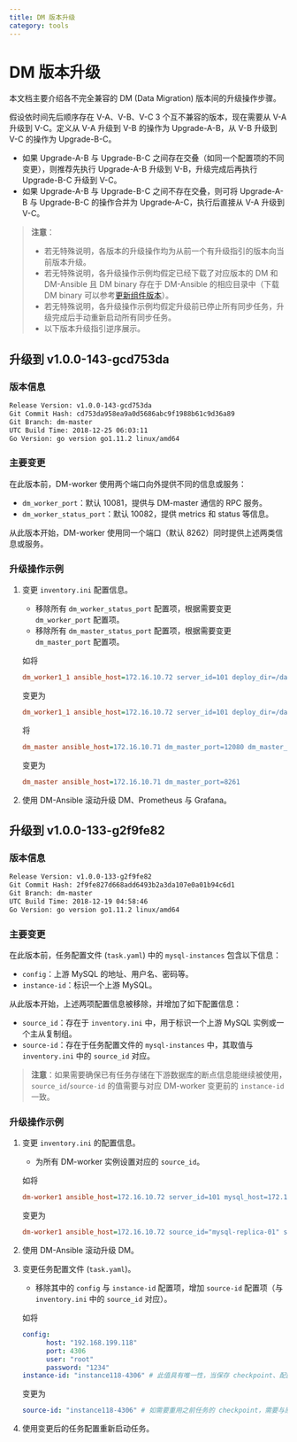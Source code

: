 ```yaml
---
title: DM 版本升级
category: tools
---
```


# DM 版本升级

本文档主要介绍各不完全兼容的 DM (Data Migration) 版本间的升级操作步骤。

假设依时间先后顺序存在 V-A、V-B、V-C 3 个互不兼容的版本，现在需要从 V-A 升级到 V-C。定义从 V-A 升级到 V-B 的操作为 Upgrade-A-B，从 V-B 升级到 V-C 的操作为 Upgrade-B-C。

- 如果 Upgrade-A-B 与 Upgrade-B-C 之间存在交叠（如同一个配置项的不同变更），则推荐先执行 Upgrade-A-B 升级到 V-B，升级完成后再执行 Upgrade-B-C 升级到 V-C。
- 如果 Upgrade-A-B 与 Upgrade-B-C 之间不存在交叠，则可将 Upgrade-A-B 与 Upgrade-B-C 的操作合并为 Upgrade-A-C，执行后直接从 V-A 升级到 V-C。

> **注意**：
>
> - 若无特殊说明，各版本的升级操作均为从前一个有升级指引的版本向当前版本升级。
> - 若无特殊说明，各升级操作示例均假定已经下载了对应版本的 DM 和 DM-Ansible 且 DM binary 存在于 DM-Ansible 的相应目录中（下载 DM binary 可以参考[更新组件版本](/tools/dm/cluster-operations.md#更新组件版本)）。
> - 若无特殊说明，各升级操作示例均假定升级前已停止所有同步任务，升级完成后手动重新启动所有同步任务。
> - 以下版本升级指引逆序展示。

## 升级到 v1.0.0-143-gcd753da

### 版本信息

```bash
Release Version: v1.0.0-143-gcd753da
Git Commit Hash: cd753da958ea9a0d5686abc9f1988b61c9d36a89
Git Branch: dm-master
UTC Build Time: 2018-12-25 06:03:11
Go Version: go version go1.11.2 linux/amd64
```

### 主要变更

在此版本前，DM-worker 使用两个端口向外提供不同的信息或服务：

- `dm_worker_port`：默认 10081，提供与 DM-master 通信的 RPC 服务。
- `dm_worker_status_port`：默认 10082，提供 metrics 和 status 等信息。

从此版本开始，DM-worker 使用同一个端口（默认 8262）同时提供上述两类信息或服务。

### 升级操作示例

1. 变更 `inventory.ini` 配置信息。

    - 移除所有 `dm_worker_status_port` 配置项，根据需要变更 `dm_worker_port` 配置项。
    - 移除所有 `dm_master_status_port` 配置项，根据需要变更 `dm_master_port` 配置项。
    
    如将
    
    ```ini
    dm_worker1_1 ansible_host=172.16.10.72 server_id=101 deploy_dir=/data1/dm_worker dm_worker_port=10081 dm_worker_status_port=10082 mysql_host=172.16.10.81 mysql_user=root mysql_password='VjX8cEeTX+qcvZ3bPaO4h0C80pe/1aU=' mysql_port=3306
    ```
    
    变更为
    
    ```ini
    dm_worker1_1 ansible_host=172.16.10.72 server_id=101 deploy_dir=/data1/dm_worker dm_worker_port=8262 mysql_host=172.16.10.81 mysql_user=root mysql_password='VjX8cEeTX+qcvZ3bPaO4h0C80pe/1aU=' mysql_port=3306
    ```
    
    将
    
    ```ini
    dm_master ansible_host=172.16.10.71 dm_master_port=12080 dm_master_status_port=12081	
    ```
    
    变更为
    
    ```ini
    dm_master ansible_host=172.16.10.71 dm_master_port=8261
    ```
    
2. 使用 DM-Ansible 滚动升级 DM、Prometheus 与 Grafana。

## 升级到 v1.0.0-133-g2f9fe82

### 版本信息

```bash
Release Version: v1.0.0-133-g2f9fe82
Git Commit Hash: 2f9fe827d668add6493b2a3da107e0a01b94c6d1
Git Branch: dm-master
UTC Build Time: 2018-12-19 04:58:46
Go Version: go version go1.11.2 linux/amd64
```

### 主要变更

在此版本前，任务配置文件 (`task.yaml`) 中的 `mysql-instances` 包含以下信息：

- `config`：上游 MySQL 的地址、用户名、密码等。
- `instance-id`：标识一个上游 MySQL。

从此版本开始，上述两项配置信息被移除，并增加了如下配置信息：

- `source_id`：存在于 `inventory.ini` 中，用于标识一个上游 MySQL 实例或一个主从复制组。
- `source-id`：存在于任务配置文件的 `mysql-instances` 中，其取值与 `inventory.ini` 中的 `source_id` 对应。

> **注意**：如果需要确保已有任务存储在下游数据库的断点信息能继续被使用，`source_id`/`source-id` 的值需要与对应 DM-worker 变更前的 `instance-id` 一致。

### 升级操作示例

1. 变更 `inventory.ini` 的配置信息。

    - 为所有 DM-worker 实例设置对应的 `source_id`。
    
    如将

    ```ini
    dm-worker1 ansible_host=172.16.10.72 server_id=101 mysql_host=172.16.10.72 mysql_user=root mysql_password='VjX8cEeTX+qcvZ3bPaO4h0C80pe/1aU=' mysql_port=3306
    ```

    变更为

    ```ini
    dm-worker1 ansible_host=172.16.10.72 source_id="mysql-replica-01" server_id=101 mysql_host=172.16.10.72 mysql_user=root mysql_password='VjX8cEeTX+qcvZ3bPaO4h0C80pe/1aU=' mysql_port=3306
    ```

2. 使用 DM-Ansible 滚动升级 DM。

3. 变更任务配置文件 (`task.yaml`)。
    
    - 移除其中的 `config` 与 `instance-id` 配置项，增加 `source-id` 配置项（与 `inventory.ini` 中的 `source_id` 对应）。
    
    如将
    
    ```yaml
    config:
          host: "192.168.199.118"	
          port: 4306	
          user: "root"	
          password: "1234"	
    instance-id: "instance118-4306" # 此值具有唯一性，当保存 checkpoint、配置和其他信息时，作为 ID 使用。
    ```
    
    变更为
    
    ```yaml
    source-id: "instance118-4306" # 如需要重用之前任务的 checkpoint，需要与原 `instance-id` 取值一致。
    ```

4. 使用变更后的任务配置重新启动任务。
